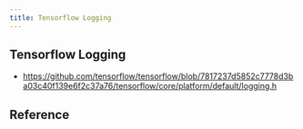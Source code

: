 ```yaml
---
title: Tensorflow Logging
---
```


## Tensorflow Logging

* https://github.com/tensorflow/tensorflow/blob/7817237d5852c7778d3ba03c40f139e6f2c37a76/tensorflow/core/platform/default/logging.h

## Reference
